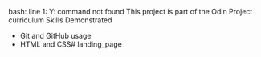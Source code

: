 

bash: line 1: Y: command not found
This project is part of the Odin Project curriculum 
Skills Demonstrated
- Git and GitHub usage
- HTML and CSS# landing_page
